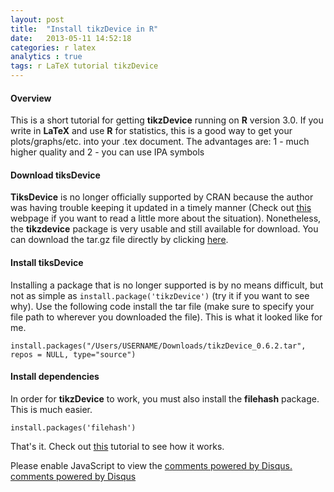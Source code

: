 ```yaml
---
layout: post
title:  "Install tikzDevice in R"
date:   2013-05-11 14:52:18
categories: r latex
analytics : true
tags: r LaTeX tutorial tikzDevice
---
```


 
#### Overview
 
This is a short tutorial for getting __tikzDevice__ running on __R__ version 3.0. If you write in __LaTeX__ and use __R__ for statistics, this is a good way to get your plots/graphs/etc. into your .tex document. The advantages are: 
1 - much higher quality and 
2 - you can use IPA symbols

#### Download tiksDevice

__TiksDevice__ is no longer officially supported by CRAN because the author was having trouble keeping it updated in a timely manner (Check out [this][why] webpage if you want to read a little more about the situation). Nonetheless, the __tikzdevice__ package is very usable and still available for download. You can download the tar.gz file directly by clicking [here][download].

#### Install tiksDevice

Installing a package that is no longer supported is by no means difficult, but not as simple as ```install.package('tikzDevice')``` (try it if you want to see why). Use the following code install the tar file (make sure to specify your file path to wherever you downloaded the file). This is what it looked like for me. 

    install.packages("/Users/USERNAME/Downloads/tikzDevice_0.6.2.tar", repos = NULL, type="source")

#### Install dependencies

In order for __tikzDevice__ to work, you must also install the __filehash__ package. This is much easier. 

    install.packages('filehash')

That's it. Check out [this][tikz-latex] tutorial to see how it works.

[why]: http://cran.r-project.org/web/packages/tikzDevice/index.html
[download]: http://cran.r-project.org/src/contrib/Archive/tikzDevice/tikzDevice_0.6.2.tar.gz
[tikz-latex]: http://jvcasill.github.io/r-code/2013/05/11/ipa-rplot-tut.html

<div id="disqus_thread"></div>
<script type="text/javascript">
    /* * * CONFIGURATION VARIABLES: EDIT BEFORE PASTING INTO YOUR WEBPAGE * * */
    var disqus_shortname = 'jvcasill'; // required: replace example with your forum shortname

    /* * * DON'T EDIT BELOW THIS LINE * * */
    (function() {
        var dsq = document.createElement('script'); dsq.type = 'text/javascript'; dsq.async = true;
        dsq.src = '//' + disqus_shortname + '.disqus.com/embed.js';
        (document.getElementsByTagName('head')[0] || document.getElementsByTagName('body')[0]).appendChild(dsq);
    })();
</script>
<noscript>Please enable JavaScript to view the <a href="http://disqus.com/?ref_noscript">comments powered by Disqus.</a></noscript>
<a href="http://disqus.com" class="dsq-brlink">comments powered by <span class="logo-disqus">Disqus</span></a>